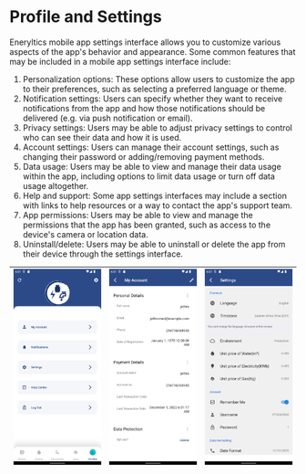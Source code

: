 # Profile and Settings 

Eneryltics mobile app settings interface allows you to customize various aspects of the app's behavior and appearance. Some common features that may be included in a mobile app settings interface include:

1. Personalization options: These options allow users to customize the app to their preferences, such as selecting a preferred language or theme.
2. Notification settings: Users can specify whether they want to receive notifications from the app and how those notifications should be delivered (e.g. via push notification or email).
3. Privacy settings: Users may be able to adjust privacy settings to control who can see their data and how it is used.
4. Account settings: Users can manage their account settings, such as changing their password or adding/removing payment methods.
5. Data usage: Users may be able to view and manage their data usage within the app, including options to limit data usage or turn off data usage altogether.
6. Help and support: Some app settings interfaces may include a section with links to help resources or a way to contact the app's support team.
7. App permissions: Users may be able to view and manage the permissions that the app has been granted, such as access to the device's camera or location data.
8. Uninstall/delete: Users may be able to uninstall or delete the app from their device through the settings interface.

| <img src="images/settings/Screenshot_1669863673.png" style="zoom:50%;" /> | <img src="images/settings/Screenshot_1669863679.png" style="zoom:50%;" /> | <img src="images/settings/Screenshot_1669863699.png" style="zoom:50%;" /> |
| ------------------------------------------------------------ | ------------------------------------------------------------ | ------------------------------------------------------------ |

